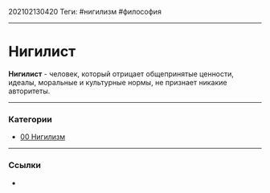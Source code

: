 202102130420
Теги: #нигилизм #философия 
___
# Нигилист

**Нигилист** - человек, который отрицает общепринятые ценности, идеалы, моральные и культурные нормы, не признает никакие авторитеты.

___
### Категории
- [00 Нигилизм](00%20%D0%9D%D0%B8%D0%B3%D0%B8%D0%BB%D0%B8%D0%B7%D0%BC.md)

___
### Ссылки
- 